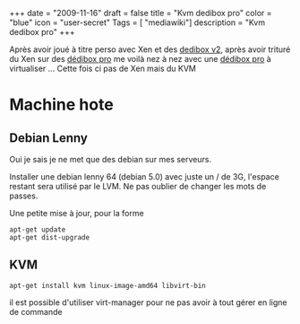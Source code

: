 +++
date = "2009-11-16"
draft = false
title = "Kvm dedibox pro"
color = "blue"
icon = "user-secret"
Tags = [ "mediawiki"]
description = "Kvm dedibox pro"
+++

Après avoir joué à titre perso avec Xen et des [dedibox
v2](/wiki/xen-dedibox-v3), après avoir trituré du Xen sur des
[dédibox pro](/wiki/xen-dedibox-pro) me voilà nez à nez avec une
[dédibox
pro](http://www.dedibox.fr/dedibox-pro/serveur_dedibox_pro.html) à
virtualiser ... Cette fois ci pas de Xen mais du KVM

Machine hote
============

Debian Lenny
------------

Oui je sais je ne met que des debian sur mes serveurs.

Installer une debian lenny 64 (debian 5.0) avec juste un / de 3G,
l'espace restant sera utilisé par le LVM. Ne pas oublier de changer les
mots de passes.

Une petite mise à jour, pour la forme

    apt-get update
    apt-get dist-upgrade

KVM
---

    apt-get install kvm linux-image-amd64 libvirt-bin

il est possible d'utiliser virt-manager pour ne pas avoir à tout gérer
en ligne de commande
